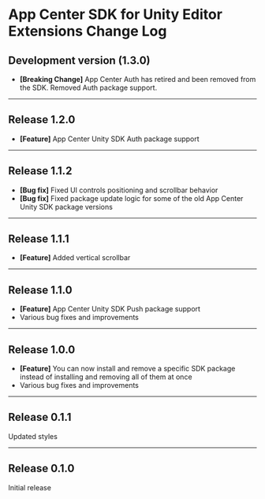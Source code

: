 # App Center SDK for Unity Editor Extensions Change Log

## Development version (1.3.0)

* **[Breaking Change]** App Center Auth has retired and been removed from the SDK. Removed Auth package support.

___

## Release 1.2.0

* **[Feature]** App Center Unity SDK Auth package support

___

## Release 1.1.2

* **[Bug fix]** Fixed UI controls positioning and scrollbar behavior
* **[Bug fix]** Fixed package update logic for some of the old App Center Unity SDK package versions

___

## Release 1.1.1

* **[Feature]** Added vertical scrollbar

___

## Release 1.1.0

* **[Feature]** App Center Unity SDK Push package support
* Various bug fixes and improvements

___

## Release 1.0.0

* **[Feature]** You can now install and remove a specific SDK package instead of installing and removing all of them at once
* Various bug fixes and improvements

___

## Release 0.1.1

Updated styles

___

## Release 0.1.0

Initial release